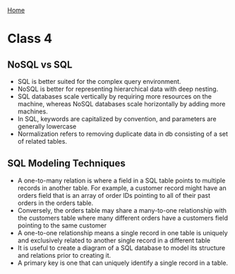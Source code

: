 [Home](../README.md)

# Class 4

## NoSQL vs SQL

- SQL is better suited for the complex query environment.
- NoSQL is better for representing hierarchical data with deep nesting.
- SQL databases scale vertically by requiring more resources on the machine, whereas NoSQL databases scale horizontally by adding more machines.
- In SQL, keywords are capitalized by convention, and parameters are generally lowercase
- Normalization refers to removing duplicate data in db consisting of a set of related tables.

## SQL Modeling Techniques

- A one-to-many relation is where a field in a SQL table points to multiple records in another table. For example, a customer record might have an orders field that is an array of order IDs pointing to all of their past orders in the orders table.
- Conversely, the orders table may share a many-to-one relationship with the customers table where many different orders have a customers field pointing to the same customer
- A one-to-one relationship means a single record in one table is uniquely and exclusively related to another single record in a different table
- It is useful to create a diagram of a SQL database to model its structure and relations prior to creating it.
- A primary key is one that can uniquely identify a single record in a table.
